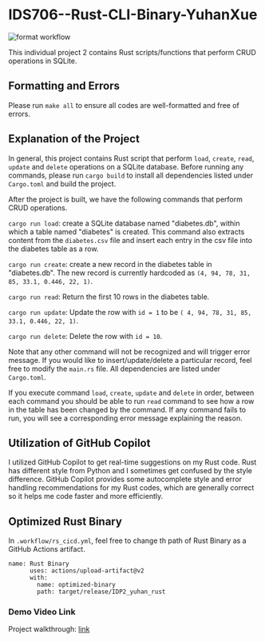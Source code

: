# IDS706--Rust-CLI-Binary-YuhanXue

![format workflow](https://github.com/nogibjj/IDS706--Rust-CLI-Binary-YuhanXue/actions/workflows/rs_cicd.yml/badge.svg)

This individual project 2 contains Rust scripts/functions that perform CRUD operations in SQLite. 


## Formatting and Errors
Please run `make all` to ensure all codes are well-formatted and free of errors.

## Explanation of the Project
In general, this project contains Rust script that perform `load`, `create`, `read`, `update` and `delete` operations on a SQLite database.
Before running any commands, please run `cargo build` to install all dependencies listed under `Cargo.toml` and build the project.

After the project is built, we have the following commands that perform CRUD operations.

`cargo run load`: create a SQLite database named "diabetes.db", within which a table named "diabetes" is created. This command also extracts content from the `diabetes.csv` file and insert each entry in the csv file into the diabetes table as a row.

`cargo run create`: create a new record in the diabetes table in "diabetes.db". The new record is currently hardcoded as `(4, 94, 78, 31, 85, 33.1, 0.446, 22, 1)`.

`cargo run read`: Return the first 10 rows in the diabetes table.

`cargo run update`: Update the row with `id = 1` to be `( 4, 94, 78, 31, 85, 33.1, 0.446, 22, 1)`.

`cargo run delete`: Delete the row with `id = 10`.

Note that any other command will not be recognized and will trigger error message. If you would like to insert/update/delete a particular record, feel free to modify the `main.rs` file. All dependencies are listed under `Cargo.toml`.

If you execute command `load`, `create`, `update` and `delete` in order, between each command you should be able to run `read` command to see how a row in the table has been changed by the command. If any command fails to run, you will see a corresponding error message explaining the reason. 

## Utilization of GitHub Copilot
I utilized GitHub Copilot to get real-time suggestions on my Rust code. Rust has different style from Python and I sometimes get confused by the style difference. GitHub Copilot provides some autocomplete style and error handling recommendations for my Rust codes, which are generally correct so it helps me code faster and more efficiently.

## Optimized Rust Binary
In `.workflow/rs_cicd.yml`, feel free to change th path of Rust Binary as a GitHub Actions artifact.
```
name: Rust Binary
      uses: actions/upload-artifact@v2
      with:
        name: optimized-binary
        path: target/release/IDP2_yuhan_rust
```

### Demo Video Link
Project walkthrough: [link](link)